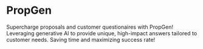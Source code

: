 # PropGen
Supercharge proposals and customer questionaires with PropGen! Leveraging generative AI to provide unique, high-impact answers tailored to customer needs. Saving time and maximizing success rate!
